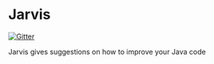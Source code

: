 # Jarvis

[![Gitter](https://badges.gitter.im/kseo/jarvis.svg)](https://gitter.im/kseo/jarvis?utm_source=badge&utm_medium=badge&utm_campaign=pr-badge)

Jarvis gives suggestions on how to improve your Java code
